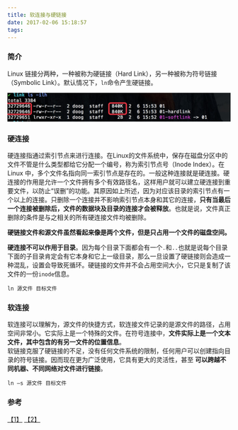 ```yaml
---
title: 软连接与硬链接
date: 2017-02-06 15:18:57
tags: 
---
```

### 简介
Linux 链接分两种，一种被称为硬链接（Hard Link），另一种被称为符号链接（Symbolic Link）。默认情况下，`ln`命令产生硬链接。

![](/images/QQ20170206-155521@2x.jpg)

### 硬连接
硬连接指通过索引节点来进行连接。在Linux的文件系统中，保存在磁盘分区中的文件不管是什么类型都给它分配一个编号，称为索引节点号（Inode Index）。在 Linux 中，多个文件名指向同一索引节点是存在的。一般这种连接就是硬连接。硬连接的作用是允许一个文件拥有多个有效路径名，这样用户就可以建立硬连接到重要文件，以防止“误删”的功能。其原因如上所述，因为对应该目录的索引节点有一个以上的连接。只删除一个连接并不影响索引节点本身和其它的连接，**只有当最后一个连接被删除后，文件的数据块及目录的连接才会被释放**。也就是说，文件真正删除的条件是与之相关的所有硬连接文件均被删除。  

**硬链接文件和源文件虽然看起来像是两个文件，但是只占用一个文件的磁盘空间。**  

**硬连接不可以作用于目录**。因为每个目录下面都会有一个`.`和`..`也就是说每个目录下面的子目录肯定会有它本身和它上一级目录，那么一旦设置了硬链接则会造成一种混乱，设置会导致死循环。硬链接的文件并不会占用空间大小，它只是复制了该文件的一份`inode`信息。

``` shell
ln 源文件 目标文件
```

### 软连接
软连接可以理解为，源文件的快捷方式，软连接文件记录的是源文件的路径，占用空间非常小。它实际上是一个特殊的文件。在符号连接中，**文件实际上是一个文本文件，其中包含的有另一文件的位置信息**。  
软链接克服了硬链接的不足，没有任何文件系统的限制，任何用户可以创建指向目录的符号链接。因而现在更为广泛使用，它具有更大的灵活性，甚至 **可以跨越不同机器、不同网络对文件进行链接**。

``` shell
ln –s 源文件 目标文件
```

### 参考
[【1】](http://blog.csdn.net/longerzone/article/details/23870297) [【2】](http://www.cnblogs.com/xiaochaohuashengmi/archive/2011/10/05/2199534.html)
